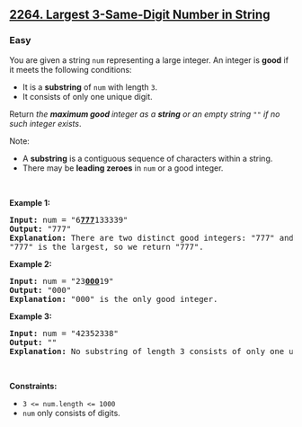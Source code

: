 <h2><a href="https://leetcode.com/problems/largest-3-same-digit-number-in-string/">2264. Largest 3-Same-Digit Number in String</a></h2>
<h3>Easy</h3>
<p>You are given a string <code>num</code> representing a large integer. An integer is <strong>good</strong> if it meets the following conditions:</p>

<ul>
	<li>It is a <strong>substring</strong> of <code>num</code> with length <code>3</code>.</li>
	<li>It consists of only one unique digit.</li>
</ul>

<p>Return <em>the <strong>maximum good </strong>integer as a <strong>string</strong> or an empty string </em><code>""</code><em> if no such integer exists</em>.</p>

<p>Note:</p>

<ul>
	<li>A <strong>substring</strong> is a contiguous sequence of characters within a string.</li>
	<li>There may be <strong>leading zeroes</strong> in <code>num</code> or a good integer.</li>
</ul>

<p>&nbsp;</p>
<p><strong class="example">Example 1:</strong></p>

<pre><strong>Input:</strong> num = "6<strong><u>777</u></strong>133339"
<strong>Output:</strong> "777"
<strong>Explanation:</strong> There are two distinct good integers: "777" and "333".
"777" is the largest, so we return "777".
</pre>

<p><strong class="example">Example 2:</strong></p>

<pre><strong>Input:</strong> num = "23<strong><u>000</u></strong>19"
<strong>Output:</strong> "000"
<strong>Explanation:</strong> "000" is the only good integer.
</pre>

<p><strong class="example">Example 3:</strong></p>

<pre><strong>Input:</strong> num = "42352338"
<strong>Output:</strong> ""
<strong>Explanation:</strong> No substring of length 3 consists of only one unique digit. Therefore, there are no good integers.
</pre>

<p>&nbsp;</p>
<p><strong>Constraints:</strong></p>

<ul>
	<li><code>3 &lt;= num.length &lt;= 1000</code></li>
	<li><code>num</code> only consists of digits.</li>
</ul>
